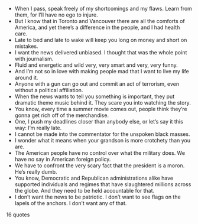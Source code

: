  - When I pass, speak freely of my shortcomings and my flaws. Learn from them, for I’ll have no ego to injure.
 - But I know that in Toronto and Vancouver there are all the comforts of America, and yet there’s a difference in the people, and I had health care.
 - Late to bed and late to wake will keep you long on money and short on mistakes.
 - I want the news delivered unbiased. I thought that was the whole point with journalism.
 - Fluid and energetic and wild very, very smart and very, very funny.
 - And I’m not so in love with making people mad that I want to live my life around it.
 - Anyone with a gun can go out and commit an act of terrorism, even without a political affiliation.
 - When the news wants to tell you something is important, they put dramatic theme music behind it. They scare you into watching the story.
 - You know, every time a summer movie comes out, people think they’re gonna get rich off of the merchandise.
 - One, I push my deadlines closer than anybody else, or let’s say it this way: I’m really late.
 - I cannot be made into the commentator for the unspoken black masses.
 - I wonder what it means when your grandson is more crotchety than you are.
 - The American people have no control over what the military does. We have no say in American foreign policy.
 - We have to confront the very scary fact that the president is a moron. He’s really dumb.
 - You know, Democratic and Republican administrations alike have supported individuals and regimes that have slaughtered millions across the globe. And they need to be held accountable for that.
 - I don’t want the news to be patriotic. I don’t want to see flags on the lapels of the anchors. I don’t want any of that.

16 quotes